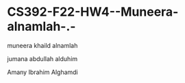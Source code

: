 # CS392-F22-HW4--Muneera-alnamlah-.-

muneera khaild alnamlah

jumana abdullah alduhim

Amany Ibrahim Alghamdi
